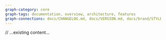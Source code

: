 ```yaml
---
graph-category: core
graph-tags: documentation, overview, architecture, features
graph-connections: docs/CHANGELOG.md, docs/VERSION.md, docs/brand/STYLE_GUIDE.md, legal/privacy-policy.md, legal/terms.html, legal/ai-ethics.md
---
```


// ...existing content...